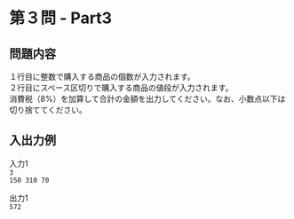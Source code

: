 # 第３問 - Part3

## 問題内容
１行目に整数で購入する商品の個数が入力されます。  
２行目にスペース区切りで購入する商品の値段が入力されます。  
消費税（8%）を加算して合計の金額を出力してください。なお、小数点以下は切り捨ててください。  

## 入出力例

入力1  
`3`  
`150 310 70`


出力1  
`572`
